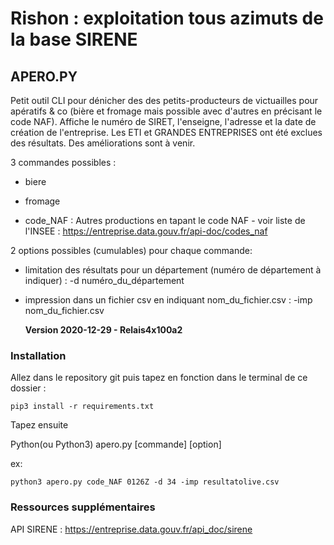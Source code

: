 Rishon : exploitation tous azimuts de la base SIRENE
===

## APERO.PY

Petit outil CLI pour dénicher des des petits-producteurs de victuailles pour apératifs & co (bière et fromage mais possible avec d'autres en précisant le code NAF). 
Affiche le numéro de SIRET, l'enseigne, l'adresse et la date de création de l'entreprise.
Les ETI et GRANDES ENTREPRISES ont été exclues des résultats. Des améliorations sont à venir.

3 commandes possibles :
     
- biere

- fromage

- code_NAF : Autres productions en tapant le code NAF - voir liste de l'INSEE : https://entreprise.data.gouv.fr/api-doc/codes_naf

2 options possibles (cumulables) pour chaque commande:

- limitation des résultats pour un département (numéro de département à indiquer) : -d numéro_du_département

- impression dans un fichier csv en indiquant nom_du_fichier.csv : -imp nom_du_fichier.csv

     **Version 2020-12-29 - Relais4x100a2**

### Installation

Allez dans le repository git puis tapez en fonction dans le terminal de ce dossier :

```shell
pip3 install -r requirements.txt
```

Tapez ensuite

Python(ou Python3) apero.py [commande] [option]

ex: 

```shell
python3 apero.py code_NAF 0126Z -d 34 -imp resultatolive.csv
```


### Ressources supplémentaires
API SIRENE : https://entreprise.data.gouv.fr/api_doc/sirene

